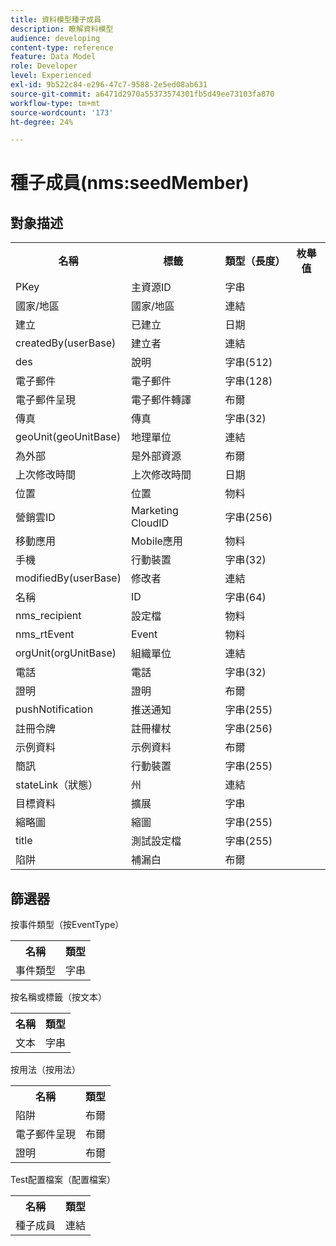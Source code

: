 ```yaml
---
title: 資料模型種子成員
description: 瞭解資料模型
audience: developing
content-type: reference
feature: Data Model
role: Developer
level: Experienced
exl-id: 9b522c84-e296-47c7-9588-2e5ed08ab631
source-git-commit: a6471d2970a55373574301fb5d49ee73103fa870
workflow-type: tm+mt
source-wordcount: '173'
ht-degree: 24%

---
```


# 種子成員(nms:seedMember)

## 對象描述

<table>
               <tr>
                  <th>名稱</th>
                  <th>標籤</th>
                  <th>類型（長度）</th>
                  <th>枚舉值</th>
               </tr>
               <tr>
                  <td>PKey</td>
                  <td>主資源ID</td>
                  <td>字串 </td>
                  <td> </td>
               </tr>
               <tr>
                  <td>國家/地區</td>
                  <td>國家/地區</td>
                  <td>連結 </td>
                  <td> </td>
               </tr>
               <tr>
                  <td>建立</td>
                  <td>已建立</td>
                  <td>日期 </td>
                  <td> </td>
               </tr>
               <tr>
                  <td>createdBy(userBase)</td>
                  <td>建立者</td>
                  <td>連結 </td>
                  <td> </td>
               </tr>
               <tr>
                  <td>des</td>
                  <td>說明</td>
                  <td>字串(512)</td>
                  <td> </td>
               </tr>
               <tr>
                  <td>電子郵件</td>
                  <td>電子郵件</td>
                  <td>字串(128)</td>
                  <td> </td>
               </tr>
               <tr>
                  <td>電子郵件呈現</td>
                  <td>電子郵件轉譯</td>
                  <td>布爾 </td>
                  <td> </td>
               </tr>
               <tr>
                  <td>傳真</td>
                  <td>傳真</td>
                  <td>字串(32)</td>
                  <td> </td>
               </tr>
               <tr>
                  <td>geoUnit(geoUnitBase)</td>
                  <td>地理單位</td>
                  <td>連結 </td>
                  <td> </td>
               </tr>
               <tr>
                  <td>為外部</td>
                  <td>是外部資源</td>
                  <td>布爾 </td>
                  <td> </td>
               </tr>
               <tr>
                  <td>上次修改時間</td>
                  <td>上次修改時間</td>
                  <td>日期 </td>
                  <td> </td>
               </tr>
               <tr>
                  <td>位置</td>
                  <td>位置</td>
                  <td>物料 </td>
                  <td> </td>
               </tr>
               <tr>
                  <td>營銷雲ID</td>
                  <td>Marketing CloudID</td>
                  <td>字串(256)</td>
                  <td> </td>
               </tr>
               <tr>
                  <td>移動應用</td>
                  <td>Mobile應用</td>
                  <td>物料 </td>
                  <td> </td>
               </tr>
               <tr>
                  <td>手機</td>
                  <td>行動裝置</td>
                  <td>字串(32)</td>
                  <td> </td>
               </tr>
               <tr>
                  <td>modifiedBy(userBase)</td>
                  <td>修改者</td>
                  <td>連結 </td>
                  <td> </td>
               </tr>
               <tr>
                  <td>名稱</td>
                  <td>ID</td>
                  <td>字串(64)</td>
                  <td> </td>
               </tr>
               <tr>
                  <td>nms_recipient</td>
                  <td>設定檔</td>
                  <td>物料 </td>
                  <td> </td>
               </tr>
               <tr>
                  <td>nms_rtEvent</td>
                  <td>Event</td>
                  <td>物料 </td>
                  <td> </td>
               </tr>
               <tr>
                  <td>orgUnit(orgUnitBase)</td>
                  <td>組織單位</td>
                  <td>連結 </td>
                  <td> </td>
               </tr>
               <tr>
                  <td>電話</td>
                  <td>電話</td>
                  <td>字串(32)</td>
                  <td> </td>
               </tr>
               <tr>
                  <td>證明</td>
                  <td>證明</td>
                  <td>布爾 </td>
                  <td> </td>
               </tr>
               <tr>
                  <td>pushNotification</td>
                  <td>推送通知</td>
                  <td>字串(255)</td>
                  <td> </td>
               </tr>
               <tr>
                  <td>註冊令牌</td>
                  <td>註冊權杖</td>
                  <td>字串(256)</td>
                  <td> </td>
               </tr>
               <tr>
                  <td>示例資料</td>
                  <td>示例資料</td>
                  <td>布爾 </td>
                  <td> </td>
               </tr>
               <tr>
                  <td>簡訊</td>
                  <td>行動裝置</td>
                  <td>字串(255)</td>
                  <td> </td>
               </tr>
               <tr>
                  <td>stateLink（狀態）</td>
                  <td>州</td>
                  <td>連結 </td>
                  <td> </td>
               </tr>
               <tr>
                  <td>目標資料</td>
                  <td>擴展</td>
                  <td>字串 </td>
                  <td> </td>
               </tr>
               <tr>
                  <td>縮略圖</td>
                  <td>縮圖</td>
                  <td>字串(255)</td>
                  <td> </td>
               </tr>
               <tr>
                  <td>title</td>
                  <td>測試設定檔</td>
                  <td>字串(255)</td>
                  <td> </td>
               </tr>
               <tr>
                  <td>陷阱</td>
                  <td>補漏白</td>
                  <td>布爾 </td>
                  <td> </td>
               </tr>
            </table>

## 篩選器

按事件類型（按EventType）

<table>
        <tr>
        <th>名稱</th>
        <th>類型</th>
        </tr>
        <tr>
        <td>事件類型</td>
        <td>字串</td>
        </tr>
    </table>

按名稱或標籤（按文本）

<table>
        <tr>
        <th>名稱</th>
        <th>類型</th>
        </tr>
        <tr>
        <td>文本</td>
        <td>字串</td>
        </tr>
    </table>

按用法（按用法）

<table>
        <tr>
        <th>名稱</th>
        <th>類型</th>
        </tr>
        <tr>
        <td>陷阱</td>
        <td>布爾</td>
        </tr>
        <tr>
        <td>電子郵件呈現</td>
        <td>布爾</td>
        </tr>
        <tr>
        <td>證明</td>
        <td>布爾</td>
        </tr>
    </table>

Test配置檔案（配置檔案）

<table>
    <tr>
    <th>名稱</th>
    <th>類型</th>
    </tr>
    <tr>
    <td>種子成員</td>
    <td>連結</td>
    </tr>
</table>

